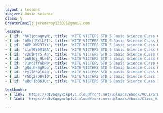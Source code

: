 ```yaml
--- 
layout : lessons 
subject: Basic Science
class: V
CreaterEmail: jeromeroy123321@gmail.com

lessons: 
- { id: 'hKIjoqaqnyM', title: 'KITE VICTERS STD 5 Basic Science Class 01 (First Bell-ഫസ്റ്റ് ബെല്‍)' }
- { id: 'bMkj-BYlLEI', title: 'KITE VICTERS STD 5 Basic Science Class 02 (First Bell-ഫസ്റ്റ് ബെല്‍)' }
- { id: 'W0M_XW737Yk', title: 'KITE VICTERS STD 5 Basic science Class 03 (First Bell-ഫസ്റ്റ് ബെല്‍)' }
- { id: 'cln90Y6M18A', title: 'KITE VICTERS STD 5 Basic Science Class 04 (First Bell-ഫസ്റ്റ് ബെല്‍)' }
- { id: 'y2uiPtY5_Ao', title: 'KITE VICTERS STD 5 Basic Science Class 05 (First Bell-ഫസ്റ്റ് ബെല്‍)' }
- { id: 'puBT6j_9LeE', title: 'KITE VICTERS STD 5 Basic Science Class 06 (First Bell-ഫസ്റ്റ് ബെല്‍)' }
- { id: '71nqIffGbN0', title: 'KITE VICTERS STD 5 Basic Science Class 07 (First Bell-ഫസ്റ്റ് ബെല്‍)' }
- { id: 'gQduhk8gRLo', title: 'KITE VICTERS STD 5 Basic Science Class 08 (First Bell-ഫസ്റ്റ് ബെല്‍)' }
- { id: 'Pyll8SwlOJg', title: 'KITE VICTERS STD 5 Basic Science Class 09 (First Bell-ഫസ്റ്റ് ബെല്‍)' }
- { id: 'rGDg27D8vI0', title: 'KITE VICTERS STD 5 Basic Science Class 10 (First Bell-ഫസ്റ്റ് ബെല്‍)' }
- { id: 'uBuP1b86JUc', title: 'KITE VICTERS STD 5 Basic Science Class 11 (First Bell-ഫസ്റ്റ് ബെല്‍)' }

textbooks:
- { link: 'https://d1v6qmyxzkp4v1.cloudfront.net/uploads/ebook/VOL1/STD5/BasicScienceMalayalam/BasicScienceMalayalam.pdf', title: 'Basicscience Part -1' , medium: 'Malayalam' }
- { link: 'https://d1v6qmyxzkp4v1.cloudfront.net/uploads/ebook/Class_V/Basic%20Science_M_Vol_II/BasicScienceMalayalam.pdf', title: 'Basicscicenc Part -2' , medium: 'Malyalam' }

---
```

